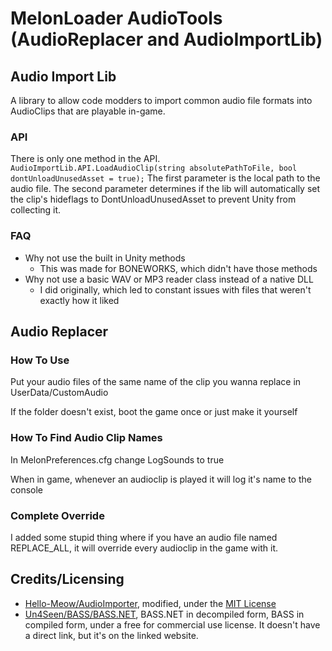 # MelonLoader AudioTools (AudioReplacer and AudioImportLib)

## Audio Import Lib
A library to allow code modders to import common audio file formats into AudioClips that are playable in-game.

### API
There is only one method in the API.
`AudioImportLib.API.LoadAudioClip(string absolutePathToFile, bool dontUnloadUnusedAsset = true);`
The first parameter is the local path to the audio file.
The second parameter determines if the lib will automatically set the clip's hideflags to DontUnloadUnusedAsset to prevent Unity from collecting it.

### FAQ
- Why not use the built in Unity methods
  - This was made for BONEWORKS, which didn't have those methods
- Why not use a basic WAV or MP3 reader class instead of a native DLL
  - I did originally, which led to constant issues with files that weren't exactly how it liked

## Audio Replacer

### How To Use
Put your audio files of the same name of the clip you wanna replace in UserData/CustomAudio

If the folder doesn't exist, boot the game once or just make it yourself

### How To Find Audio Clip Names
In MelonPreferences.cfg change LogSounds to true

When in game, whenever an audioclip is played it will log it's name to the console

### Complete Override
I added some stupid thing where if you have an audio file named REPLACE_ALL, it will override every audioclip in the game with it.

## Credits/Licensing
- [Hello-Meow/AudioImporter](https://github.com/Hello-Meow/AudioImporter), modified, under the [MIT License](https://github.com/Hello-Meow/AudioImporter/blob/master/LICENSE)
- [Un4Seen/BASS/BASS.NET](https://www.un4seen.com/), BASS.NET in decompiled form, BASS in compiled form, under a free for commercial use license. It doesn't have a direct link, but it's on the linked website.